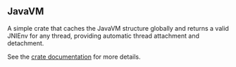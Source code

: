 ## JavaVM
A simple crate that caches the JavaVM structure globally and returns a valid JNIEnv for any thread, providing automatic thread attachment and detachment.

See the [crate documentation](https://docs.rs/javavm) for more details.
